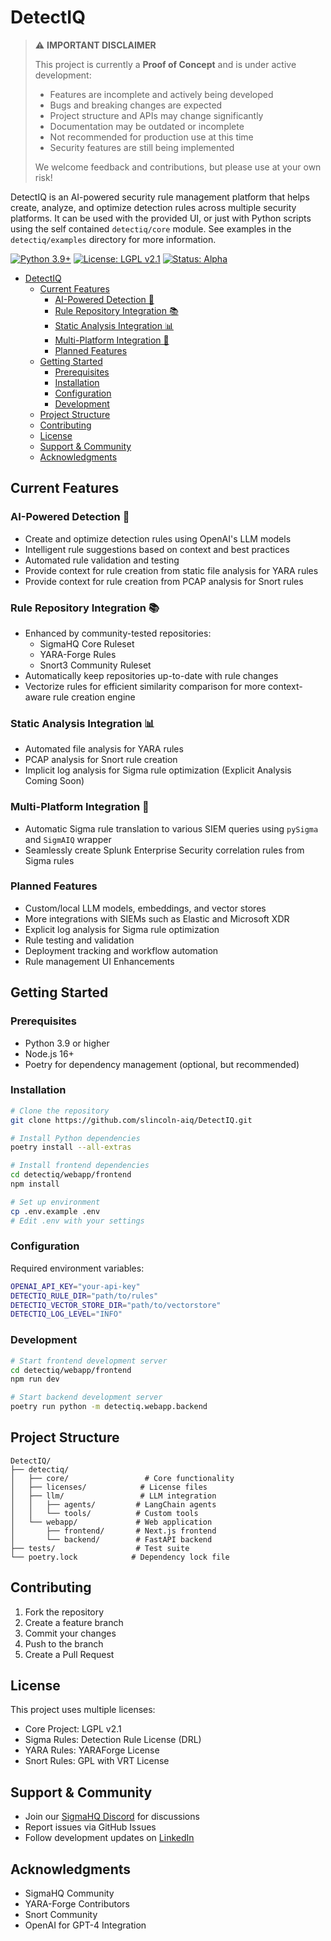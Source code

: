 # DetectIQ

> ⚠️ **IMPORTANT DISCLAIMER**
> 
> This project is currently a **Proof of Concept** and is under active development:
> - Features are incomplete and actively being developed
> - Bugs and breaking changes are expected
> - Project structure and APIs may change significantly
> - Documentation may be outdated or incomplete
> - Not recommended for production use at this time
> - Security features are still being implemented
> 
> We welcome feedback and contributions, but please use at your own risk!

DetectIQ is an AI-powered security rule management platform that helps create, analyze, and optimize detection rules across multiple security platforms.  It can be used with the provided UI, or just with Python scripts using the self contained `detectiq/core` module.  See examples in the `detectiq/examples` directory for more information.

[![Python 3.9+](https://img.shields.io/badge/python-3.9+-blue.svg)](https://www.python.org/downloads/)
[![License: LGPL v2.1](https://img.shields.io/badge/License-LGPL_v2.1-blue.svg)](https://www.gnu.org/licenses/lgpl-2.1)
[![Status: Alpha](https://img.shields.io/badge/Status-Alpha-red.svg)]()

- [DetectIQ](#detectiq)
  - [Current Features](#current-features)
    - [AI-Powered Detection 🤖](#ai-powered-detection-)
    - [Rule Repository Integration 📚](#rule-repository-integration-)
    - [Static Analysis Integration 📊](#static-analysis-integration-)
    - [Multi-Platform Integration 🔄](#multi-platform-integration-)
    - [Planned Features](#planned-features)
  - [Getting Started](#getting-started)
    - [Prerequisites](#prerequisites)
    - [Installation](#installation)
    - [Configuration](#configuration)
    - [Development](#development)
  - [Project Structure](#project-structure)
  - [Contributing](#contributing)
  - [License](#license)
  - [Support \& Community](#support--community)
  - [Acknowledgments](#acknowledgments)


## Current Features

### AI-Powered Detection 🤖
- Create and optimize detection rules using OpenAI's LLM models
- Intelligent rule suggestions based on context and best practices
- Automated rule validation and testing 
- Provide context for rule creation from static file analysis for YARA rules
- Provide context for rule creation from PCAP analysis for Snort rules

### Rule Repository Integration 📚
- Enhanced by community-tested repositories:
  - SigmaHQ Core Ruleset
  - YARA-Forge Rules
  - Snort3 Community Ruleset
- Automatically keep repositories up-to-date with rule changes
- Vectorize rules for efficient similarity comparison for more context-aware rule creation engine

### Static Analysis Integration 📊
- Automated file analysis for YARA rules
- PCAP analysis for Snort rule creation
- Implicit log analysis for Sigma rule optimization (Explicit Analysis Coming Soon)

### Multi-Platform Integration 🔄
- Automatic Sigma rule translation to various SIEM queries using `pySigma` and `SigmAIQ` wrapper
- Seamlessly create Splunk Enterprise Security correlation rules from Sigma rules

### Planned Features
- Custom/local LLM models, embeddings, and vector stores
- More integrations with SIEMs such as Elastic and Microsoft XDR
- Explicit log analysis for Sigma rule optimization
- Rule testing and validation
- Deployment tracking and workflow automation
- Rule management UI Enhancements

## Getting Started

### Prerequisites
- Python 3.9 or higher
- Node.js 16+
- Poetry for dependency management (optional, but recommended)

### Installation

```bash
# Clone the repository
git clone https://github.com/slincoln-aiq/DetectIQ.git

# Install Python dependencies
poetry install --all-extras

# Install frontend dependencies
cd detectiq/webapp/frontend
npm install

# Set up environment
cp .env.example .env
# Edit .env with your settings
```

### Configuration

Required environment variables:
```bash
OPENAI_API_KEY="your-api-key"
DETECTIQ_RULE_DIR="path/to/rules"
DETECTIQ_VECTOR_STORE_DIR="path/to/vectorstore"
DETECTIQ_LOG_LEVEL="INFO"
```

### Development

```bash
# Start frontend development server
cd detectiq/webapp/frontend
npm run dev

# Start backend development server
poetry run python -m detectiq.webapp.backend
```

## Project Structure

```
DetectIQ/
├── detectiq/
│   ├── core/                 # Core functionality
│   ├── licenses/            # License files
│   ├── llm/                 # LLM integration
│   │   ├── agents/         # LangChain agents
│   │   └── tools/          # Custom tools
│   └── webapp/             # Web application
│       ├── frontend/       # Next.js frontend
│       └── backend/        # FastAPI backend
├── tests/                  # Test suite
└── poetry.lock            # Dependency lock file
```

## Contributing

1. Fork the repository
2. Create a feature branch
3. Commit your changes
4. Push to the branch
5. Create a Pull Request

## License

This project uses multiple licenses:
- Core Project: LGPL v2.1
- Sigma Rules: Detection Rule License (DRL)
- YARA Rules: YARAForge License
- Snort Rules: GPL with VRT License

## Support & Community

- Join our [SigmaHQ Discord](https://discord.gg/27r98bMv6c) for discussions
- Report issues via GitHub Issues
- Follow development updates on [LinkedIn](https://www.linkedin.com/in/stephen-lincoln-52109065)

## Acknowledgments

- SigmaHQ Community
- YARA-Forge Contributors
- Snort Community
- OpenAI for GPT-4 Integration

